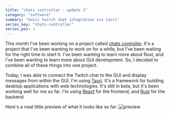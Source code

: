 ```yaml
---
title: "chats controller - update 1"
category: "software"
summary: "basic twitch chat integration via tauri"
series_key: "chats-controller"
series_pos: 1
---
```


This month I've been working on a project called [chats controller][github-cc]. It's a project that I've been wanting to
work on for a while, but I've been waiting for the right time to start it. I've been wanting to learn more about Rust,
and I've been wanting to learn more about GUI development. So, I decided to combine all of these things into one
project.

Today, I was able to connect the Twitch chat to the GUI and display messages from within the GUI. I'm
using [Tauri][tauri]. It's a framework for building desktop applications with web technologies. It's still in beta, but
it's been working well for me so far. I'm using [React][react] for the frontend, and [Rust][rust] for the backend.

Here's a neat little preview of what it looks like so far:
![preview](/chats-controller-1-preview.gif)

[github-cc]:https://github.com/sneakycrow/chats-controller

[tauri]:https://tauri.studio/en/

[react]:https://reactjs.org/

[rust]:https://www.rust-lang.org/